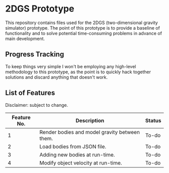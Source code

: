 # 2DGS Prototype
This repository contains files used for the 2DGS (two-dimensional gravity simulator) prototype. The point of this
prototype is to provide a baseline of functionality and to solve potential time-consuming problems in advance of main
development.

## Progress Tracking
To keep things very simple I won't be employing any high-level methodology to this prototype, as the point is to quickly
hack together solutions and discard anything that doesn't work.

## List of Features
Disclaimer: subject to change.

| Feature No. | Description                                   | Status |
|-------------|-----------------------------------------------|--------|
| 1           | Render bodies and model gravity between them. | To-do  |
| 2           | Load bodies from JSON file.                   | To-do  |
| 3           | Adding new bodies at run-time.                | To-do  |
| 4           | Modify object velocity at run-time.           | To-do  |
